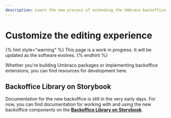 ```yaml
---
description: Learn the new process of extending the Umbraco backoffice.
---
```


# Customize the editing experience

{% hint style="warning" %}
This page is a work in progress. It will be updated as the software evolves.
{% endhint %}

Whether you're building Umbraco packages or implementing backoffice extensions, you can find resources for development here.

## Backoffice Library on Storybook

Documentation for the new backoffice is still in the very early days. For now, you can find documentation for working with and using the new backoffice components on the [**Backoffice Library on Storybook**](https://apidocs.umbraco.com/v14/ui/).
